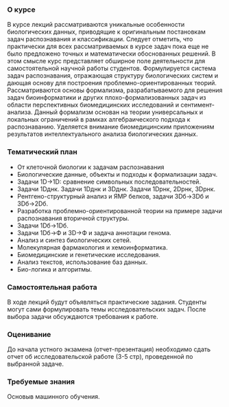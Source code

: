 ### О курсе

В курсе лекций рассматриваются уникальные особенности биологических данных, приводящие к оригинальным постановкам задач распознавания и классификации. Следует отметить, что практически для всех рассматриваемых в курсе задач пока еще не было предложено точных и математически обоснованных решений. В этом смысле курс представляет обширное поле деятельности для самостоятельной научной работы студентов.
Формулируется система задач распознавания, отражающая структуру биологических систем и дающая основу для построения проблемно-ориентированных теорий. Рассматриваются основы формализма, разрабатываемого для решения задач биоинформатики и других плохо-формализованных задач из области перспективных биомедицинских исследований и сентимент-анализа. Данный формализм основан на теории универсальных и локальных ограничений в рамках алгебраического подхода к распознаванию. Уделяется внимание биомедицинским приложениям результатов интеллектуального анализа биологических данных.

### Тематический план

- От клеточной биологии к задачам распознавания
- Биологические данные, объекты и подходы к формализации задач.
- Задачи 1D→1D: сравнение символьных последовательностей.
- Задачи 1Dднк. Задачи 1Dднк и 3Dднк. Задачи 1Dрнк, 2Dрнк, 3Dрнк.
- Рентгено-структурный анализ и ЯМР белков, задачи 3Dб→3Dб и 3Dб→2Dб.
- Разработка проблемно-ориентированной теории на примере задачи распознавания вторичной структуры.
- Задачи 1Dб→1Dб.
- Задачи 1Dб→Ф и 3D→Ф и задача аннотации генома.
- Анализ и синтез биологических сетей.
- Молекулярная фармакология и хемоинформатика.
- Биомедицинские и генетические исследования.
- Анализ текстов, использование баз данных.
- Био-логика и алгоритмы.

### Самостоятельная работа

В ходе лекций будут объявляться практические задания. Студенты могут сами формулировать темы исследовательских задач. После выбора задачи обсуждаются требования к работе.

### Оценивание

До начала устного экзамена (отчет-презентация) необходимо сдать отчет об исследовательской работе (3-5 стр), проведенной по выбранной задаче.

### Требуемые знания

Основыв машинного обучения.
